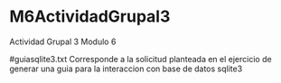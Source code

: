 # M6ActividadGrupal3
Actividad Grupal 3 Modulo 6
  
  #guiasqlite3.txt  Corresponde a la solicitud planteada en el ejercicio de generar una guia para la interaccion con base de datos sqlite3
